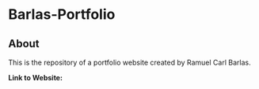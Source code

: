 # Barlas-Portfolio
## About
This is the repository of a portfolio website created by Ramuel Carl Barlas.

<b>Link to Website:</b>